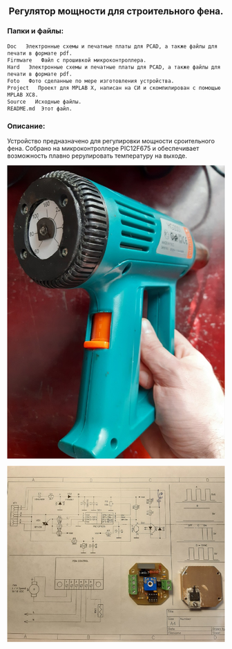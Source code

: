 ﻿<h2 align="center">Регулятор мощности для строительного фена.</h2>

### Папки и файлы:

    Doc   Электронные схемы и печатные платы для PCAD, а также файлы для печати в формате pdf.
    Firmware   Файл с прошивкой микроконтроллера.
    Hard   Электронные схемы и печатные платы для PCAD, а также файлы для печати в формате pdf.
    Foto   Фото сделанные по мере изготовления устройства.
    Project   Проект для MPLAB X, написан на СИ и скомпилирован с помощью MPLAB XC8.
    Source   Исходные файлы.
    README.md  Этот файл.

### Описание:

Устройство предназначено для регулировки мощности сроительного фена.
Собрано на микроконтроллере PIC12F675 и обеспечивает возможность плавно рерулировать температуру на выходе.

![Внешний вид](https://github.com/nva1773/Power-regulator-for-heat-gun/blob/main/Foto/Heat%20gun%203.jpg)

![Схема и плата](https://github.com/nva1773/Power-regulator-for-heat-gun/blob/main/Foto/Heat%20gun%204.jpg)
